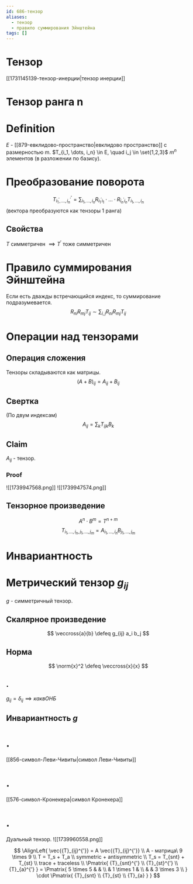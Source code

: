 ```yaml
---
id: 686-тензор
aliases:
  - тензор
  - правило суммирования Эйнштейна
tags: []
---
```

# Тензор
[[1731145139-тензор-инерции|тензор инерции]]

# Тензор ранга n
# Definition
$E$ - [[879-евклидово-пространство|евклидово пространство]] с размерностью m.
$T_{i_1, \dots, i_n} \in E, \quad i_j \in \set{1,2,3}$
$m^n$ элементов (в разложении по базису).

# Преобразование поворота
 $$
T^{'}_{i_{1}^{'}, \dots, i_{n}^{'}} = \sum_{i_1, \dots, i_n}{R_{i_{1}^{'} i_1} \cdot \dots \cdot R_{i_{n}^{'} i_n}} T_{i_1, \dots, i_n}
$$
(вектора преобразуются как тензоры 1 ранга)

## Свойства
$T$ симметричен $\implies {T}^{'}$ тоже симметричен

# Правило суммирования Эйнштейна
Если есть дважды встречающийся индекс, то суммирование подразумевается.
$$
R_{ni} R_{mj} T_{ij} \sim \sum_{i,j}{R_{ni} R_{mj} T_{ij}}
$$
# Операции над тензорами
## Операция сложения
Тензоры складываются как матрицы.
$$
(A + B)_{ij} = A_{ij} + B_{ij}
$$

## Свертка
(По двум индексам)
$$
A_{ij} = \sum_{k}{T_{ijk} B_k}
$$

## Claim
$A_{ij}$ - тензор.

### Proof
![[1739947568.png]]
![[1739947574.png]]

## Тензорное произведение
$$
A^n \cdot B^m = T^{n + m}
$$
$$
T_{i_1, \dots, i_n, j_1, \dots, j_m} = A_{i_1, \dots, i_{n}} B_{j_{1}, \dots, j_{m}}
$$

# Инвариантность
# Метрический тензор $g_{ij}$
$g$ - симметричный тензор.

## Скалярное произведение
$$
\veccross{a}{b} \defeq g_{ij} a_i b_j
$$
## Норма
$$
\norm{x}^2 \defeq \veccross{x}{x}
$$

## .
$g_{ij} = \delta_{ij} \implies как в ОНБ$

## Инвариантность $g$

# .
[[856-символ-Леви-Чивиты|символ Леви-Чивиты]]

# .
[[576-символ-Кронекера|символ Кронекера]]

# .
Дуальный тензор.
![[1739960558.png]]

$$
\AlignLeft{
\vec{{T}_{ij}^{'}} = A \vec{{T}_{ij}^{'}} \\
A - матрица\ 9 \times 9 \\
T = T_s + T_a \\
symmetric + antisymmetric \\
T_s = T_{snt} + T_{st} \\
trace + traceless \\
\Pmatrix{
{T}_{snt}^{'} \\
{T}_{st}^{'} \\
{T}_{a}^{'}
} = \Pmatrix{
5 \times 5 & & \\
& 1 \times 1 & \\
& & 3 \times 3 \\
} \cdot \Pmatrix{
{T}_{snt} \\
{T}_{st} \\
{T}_{a}
}
}
$$
